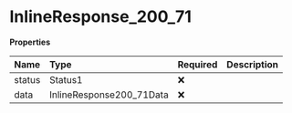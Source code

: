 # InlineResponse_200_71

**Properties**

| Name   | Type                     | Required | Description |
| :----- | :----------------------- | :------- | :---------- |
| status | Status1                  | ❌       |             |
| data   | InlineResponse200_71Data | ❌       |             |
